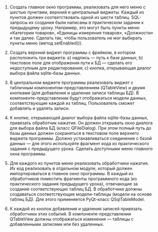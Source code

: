 1. Создать главное окно программы, реализовать для него меню с шестью пунктами, верхний и центральный виджеты. Каждый из
   пунктов должен соответствовать одной из шести таблиц. SQL-запросы их создания были написаны в практическом задании к
   предыдущему уроку. Например, это могут быть пункты меню «Категории товаров», «Единицы измерения товаров», «Должности»
   и так далее. Сделать так, чтобы пользователь не мог выбирать пункты меню (метод setEnabled()).
2. Создать верхний виджет программы с фреймом, в котором расположить три виджета:
   a) надпись — путь к базе данных; b) текстовое поле для отображения пути к БД — сделать его недоступным для
   редактирования; c) кнопка, открывающая диалог выбора файла sqlite-базы данных.

3. В центральном виджете программы реализовать виджет с табличным компонентом-представлением (QTableView) и двумя
   кнопками (для добавления и удаления записи таблицы БД). В компоненте-представлении будут отображаться модели данных,
   соответствующие каждой из таблиц. Пользователь сможет добавлять и удалять записи.
4. К кнопке, открывающей диалог выбора файла sqlite-базы данных, привязать обработчик нажатия. Он должен открывать окно
   диалога для выбора файла БД (класс QFileDialog). При этом полный путь до базы данных должен сохраняться в текстовом
   поле верхнего виджета программы. Должно устанавливаться соединение с базой данных — для этого используйте фрагмент
   кода из практического задания с предыдущего урока. Сделать доступными меню главного окна программы.
5. Для каждого из пунктов меню реализовать обработчики нажатия. Их код реализовать в отдельном модуле, который должен
   импортироваться в главное окно программы. В каждый из обработчиков поместить фрагменты программного кода (из
   практического задания предыдущего урока), отвечающие за создание соответствующих таблиц БД. В обработчике должны
   создаваться соответствующие модели-таблицы (модели на основе таблиц БД). Для этого применяется PyQt-класс
   QSqlTableModel.
6. К каждой из кнопок добавления и удаления записей привязать обработчики этих событий. В компоненте-представлении
   QTableView должны отображаться изменения — таблицы с добавленными записями или без удаленных.